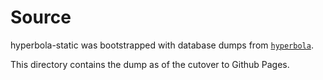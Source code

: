 # Source

hyperbola-static was bootstrapped with database dumps from [`hyperbola`].

This directory contains the dump as of the cutover to Github Pages.

[`hyperbola`]: https://github.com/hyperbola/hyperbola
